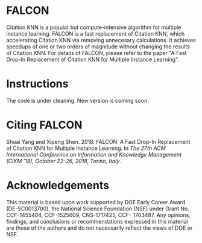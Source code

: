 # FALCON

Citation KNN is a popular but compute-intensive algorithm for multiple instance learning. FALCON is a fast replacement of Citation KNN, which accelerating Citation KNN via removing unnecesary calculations. It achieves speedups of one or two orders of magnitude without changing the results of Citation KNN. For details of FALCON, please refer to the paper "A Fast Drop-In Replacement of Citation KNN for Multiple Instance Learning".

# Instructions #
The code is under cleaning. New version is coming soon.
# Citing FALCON
Shuai Yang and Xipeng Shen. 2018. FALCON: A Fast Drop-In Replacement of
Citation KNN for Multiple Instance Learning. In _The 27th ACM International
Conference on Information and Knowledge Management (CIKM ’18), October
22–26, 2018, Torino, Italy_. 
# Acknowledgements
This material is based upon work supported by DOE Early Career
Award (DE-SC0013700), the National Science Foundation (NSF)
under Grant No. CCF-1455404, CCF-1525609, CNS-1717425, CCF-
1703487. Any opinions, findings, and conclusions or recommendations expressed in this material are those of the authors and do not
necessarily reflect the views of DOE or NSF.
